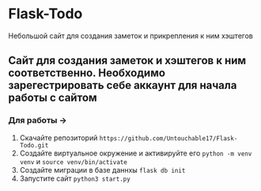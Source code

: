 # Flask-Todo
Небольшой сайт для создания заметок и прикрепления к ним хэштегов


## Сайт для создания заметок и хэштегов к ним соответственно. Необходимо зарегестрировать себе аккаунт для начала работы с сайтом

### Для работы ->

1. Скачайте репозиторий `https://github.com/Untouchable17/Flask-Todo.git`
2. Создайте виртуальное окружение и активируйте его `python -m venv venv` и `source venv/bin/activate`
3. Создайте миграции в базе даннхы `flask db init`
4. Запустите сайт `python3 start.py`
